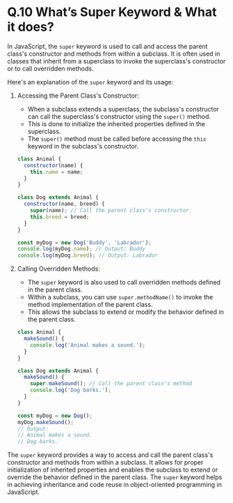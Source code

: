 # Q.10 What’s Super Keyword & What it does?

In JavaScript, the `super` keyword is used to call and access the parent class's constructor and methods from within a subclass. It is often used in classes that inherit from a superclass to invoke the superclass's constructor or to call overridden methods.

Here's an explanation of the `super` keyword and its usage:

1. Accessing the Parent Class's Constructor:
   - When a subclass extends a superclass, the subclass's constructor can call the superclass's constructor using the `super()` method.
   - This is done to initialize the inherited properties defined in the superclass.
   - The `super()` method must be called before accessing the `this` keyword in the subclass's constructor.
   ```javascript
   class Animal {
     constructor(name) {
       this.name = name;
     }
   }

   class Dog extends Animal {
     constructor(name, breed) {
       super(name); // Call the parent class's constructor
       this.breed = breed;
     }
   }

   const myDog = new Dog('Buddy', 'Labrador');
   console.log(myDog.name); // Output: Buddy
   console.log(myDog.breed); // Output: Labrador
   ```

2. Calling Overridden Methods:
   - The `super` keyword is also used to call overridden methods defined in the parent class.
   - Within a subclass, you can use `super.methodName()` to invoke the method implementation of the parent class.
   - This allows the subclass to extend or modify the behavior defined in the parent class.
   ```javascript
   class Animal {
     makeSound() {
       console.log('Animal makes a sound.');
     }
   }

   class Dog extends Animal {
     makeSound() {
       super.makeSound(); // Call the parent class's method
       console.log('Dog barks.');
     }
   }

   const myDog = new Dog();
   myDog.makeSound();
   // Output:
   // Animal makes a sound.
   // Dog barks.
   ```

The `super` keyword provides a way to access and call the parent class's constructor and methods from within a subclass. It allows for proper initialization of inherited properties and enables the subclass to extend or override the behavior defined in the parent class. The `super` keyword helps in achieving inheritance and code reuse in object-oriented programming in JavaScript.